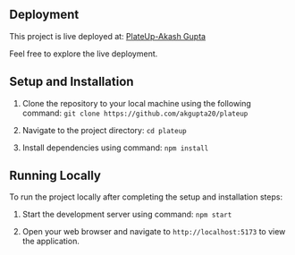 ## Deployment

This project is live deployed at: [PlateUp-Akash Gupta](https://plateup-akashgupta.netlify.app/)

Feel free to explore the live deployment.

## Setup and Installation

1. Clone the repository to your local machine using the following command:
   `git clone https://github.com/akgupta20/plateup`

2. Navigate to the project directory: `cd plateup`

3. Install dependencies using command: `npm install`

## Running Locally

To run the project locally after completing the setup and installation steps:

1. Start the development server using command: `npm start`

2. Open your web browser and navigate to `http://localhost:5173` to view the application.
